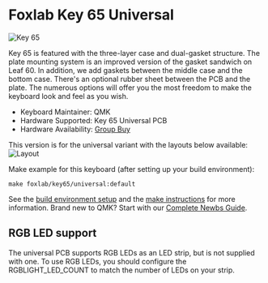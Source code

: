 # Foxlab Key 65 Universal

![Key 65](https://i.imgur.com/28Qck8ul.jpg)

Key 65 is featured with the three-layer case and dual-gasket structure. The plate mounting system is an improved version of the gasket sandwich on Leaf 60. In addition, we add gaskets between the middle case and the bottom case. There's an optional rubber sheet between the PCB and the plate. The numerous options will offer you the most freedom to make the keyboard look and feel as you wish.

* Keyboard Maintainer: QMK
* Hardware Supported: Key 65 Universal PCB
* Hardware Availability: [Group Buy](https://geekhack.org/index.php?topic=102609.0)

This version is for the universal variant with the layouts below available:
![Layout](https://i.imgur.com/MQTZV0ol.png)

Make example for this keyboard (after setting up your build environment):

    make foxlab/key65/universal:default

See the [build environment setup](https://docs.qmk.fm/#/getting_started_build_tools) and the [make instructions](https://docs.qmk.fm/#/getting_started_make_guide) for more information. Brand new to QMK? Start with our [Complete Newbs Guide](https://docs.qmk.fm/#/newbs).

## RGB LED support

The universal PCB supports RGB LEDs as an LED strip, but is not supplied with one. To use RGB LEDs, you should configure the RGBLIGHT_LED_COUNT to match the number of LEDs on your strip.
